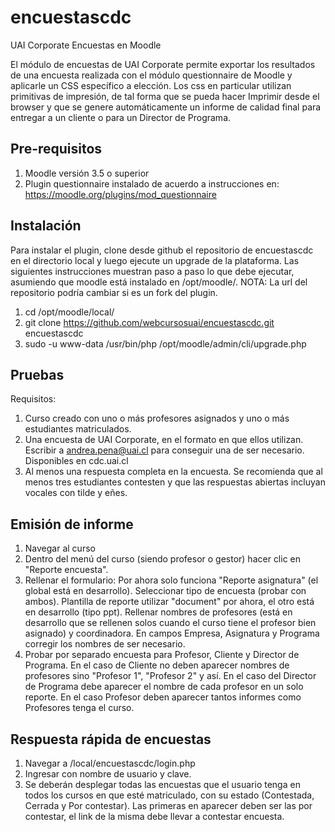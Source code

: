 # encuestascdc
UAI Corporate Encuestas en Moodle

El módulo de encuestas de UAI Corporate permite exportar los resultados de una encuesta realizada con el módulo questionnaire de Moodle y aplicarle un CSS específico a elección.
Los css en particular utilizan primitivas de impresión, de tal forma que se pueda hacer Imprimir desde el browser y que se genere automáticamente un informe de calidad final para entregar a un cliente o para un Director de Programa.

Pre-requisitos
-----------
1. Moodle versión 3.5 o superior
2. Plugin questionnaire instalado de acuerdo a instrucciones en: https://moodle.org/plugins/mod_questionnaire

Instalación
-----------
Para instalar el plugin, clone desde github el repositorio de encuestascdc en el directorio local y luego ejecute un upgrade de la plataforma. Las siguientes instrucciones muestran paso a paso lo que debe ejecutar, asumiendo que moodle está instalado en /opt/moodle/. NOTA: La url del repositorio podría cambiar si es un fork del plugin.

1. cd /opt/moodle/local/
2. git clone https://github.com/webcursosuai/encuestascdc.git encuestascdc
3. sudo -u www-data /usr/bin/php /opt/moodle/admin/cli/upgrade.php

Pruebas
-----------
Requisitos:
1. Curso creado con uno o más profesores asignados y uno o más estudiantes matriculados.
2. Una encuesta de UAI Corporate, en el formato en que ellos utilizan. Escribir a andrea.pena@uai.cl para conseguir una de ser necesario. Disponibles en cdc.uai.cl
3. Al menos una respuesta completa en la encuesta. Se recomienda que al menos tres estudiantes contesten y que las respuestas abiertas incluyan vocales con tilde y eñes.

Emisión de informe
------------------
1. Navegar al curso
2. Dentro del menú del curso (siendo profesor o gestor) hacer clic en "Reporte encuesta".
3. Rellenar el formulario: Por ahora solo funciona "Reporte asignatura" (el global está en desarrollo). Seleccionar tipo de encuesta (probar con ambos). Plantilla de reporte utilizar "document" por ahora, el otro está en desarrollo (tipo ppt). Rellenar nombres de profesores (está en desarrollo que se rellenen solos cuando el curso tiene el profesor bien asignado) y coordinadora. En campos Empresa, Asignatura y Programa corregir los nombres de ser necesario.
4. Probar por separado encuesta para Profesor, Cliente y Director de Programa. En el caso de Cliente no deben aparecer nombres de profesores sino "Profesor 1", "Profesor 2" y así. En el caso del Director de Programa debe aparecer el nombre de cada profesor en un solo reporte. En el caso Profesor deben aparecer tantos informes como Profesores tenga el curso.

Respuesta rápida de encuestas
------------------------------
1. Navegar a /local/encuestascdc/login.php
2. Ingresar con nombre de usuario y clave.
3. Se deberán desplegar todas las encuestas que el usuario tenga en todos los cursos en que esté matriculado, con su estado (Contestada, Cerrada y Por contestar). Las primeras en aparecer deben ser las por contestar, el link de la misma debe llevar a contestar encuesta.

